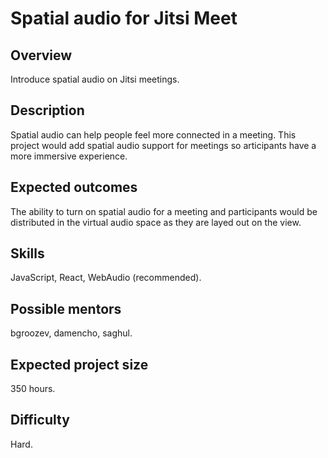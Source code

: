 # Spatial audio for Jitsi Meet

## Overview

Introduce spatial audio on Jitsi meetings.

## Description

Spatial audio can help people feel more connected in a meeting. This project would add spatial audio support
for meetings so articipants have a more immersive experience.

## Expected outcomes

The ability to turn on spatial audio for a meeting and participants would be distributed in the virtual audio
space as they are layed out on the view.

## Skills

JavaScript, React, WebAudio (recommended).

## Possible mentors

bgroozev, damencho, saghul.

## Expected project size

350 hours.

## Difficulty

Hard.
